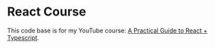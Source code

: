 # React Course

This code base is for my YouTube course:
[A Practical Guide to React + Typescript](https://www.youtube.com/playlist?list=PLd4qYxY0tMrh0ZPkfT18D6gytkhJPueSR).